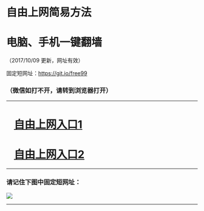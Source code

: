 ﻿# 自由上网简易方法

# 电脑、手机一键翻墙

（2017/10/09 更新，网址有效）

固定短网址：https://git.io/free99

### （微信如打不开，请转到浏览器打开）


***





# &nbsp;&nbsp; <a href="http://ft136063676.fwq-tz-1001.info/fwqtz01.html?t=100900116750 " target="_blank">自由上网入口1</a>
# &nbsp;&nbsp; <a href="http://ft2110418192.fwq-tz-1002.info/fwqtz02.html?t=10090017657 " target="_blank">自由上网入口2</a>
***

### 请记住下图中固定短网址：

<img src="https://s3-us-west-2.amazonaws.com/fwq-1001/yjfq-20170905okok.png" /> 


***

